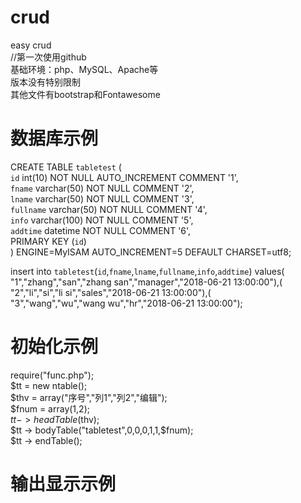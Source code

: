 # crud
easy crud<br>
//第一次使用github<br>
基础环境：php、MySQL、Apache等<br>
版本没有特别限制<br>
其他文件有bootstrap和Fontawesome

# 数据库示例
CREATE TABLE `tabletest` (<br>
  `id` int(10) NOT NULL AUTO_INCREMENT COMMENT '1',<br>
  `fname` varchar(50) NOT NULL COMMENT '2',<br>
  `lname` varchar(50) NOT NULL COMMENT '3',<br>
  `fullname` varchar(50) NOT NULL COMMENT '4',<br>
  `info` varchar(100) NOT NULL COMMENT '5',<br>
  `addtime` datetime NOT NULL COMMENT '6',<br>
  PRIMARY KEY (`id`)<br>
) ENGINE=MyISAM AUTO_INCREMENT=5 DEFAULT CHARSET=utf8;<br>

insert into `tabletest`(`id`,`fname`,`lname`,`fullname`,`info`,`addtime`) values(<br>
"1","zhang","san","zhang san","manager","2018-06-21 13:00:00"),(<br>
"2","li","si","li si","sales","2018-06-21 13:00:00"),(<br>
"3","wang","wu","wang wu","hr","2018-06-21 13:00:00");<br>

# 初始化示例
require("func.php");<br>
$tt = new ntable();<br>
$thv = array("序号","列1","列2","编辑");<br>
$fnum = array(1,2);<br>
$tt -> headTable($thv);<br>
$tt -> bodyTable("tabletest",0,0,0,1,1,$fnum);<br>
$tt -> endTable();<br>

# 输出显示示例
